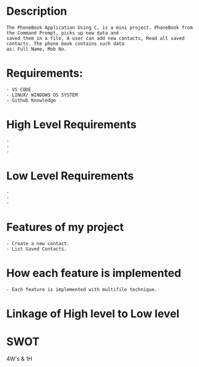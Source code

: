 # **Description**
	The PhoneBook Application Using C, is a mini project. PhoneBook from the Command Prompt, picks up new data and
	saved them in a file, A user can add new contacts, Read all saved contacts. The phone book contains such data
	as: Full Name, Mob No.
	
# **Requirements:**
	- VS CODE
	- LINUX/ WINDOWS OS SYSTEM
	- Github Knowledge

# High Level Requirements
	- 
	- 
	- 
	
# Low Level Requirements
	- 
	- 
	- 
	
# Features of my project
	- Create a new contact.
	- List Saved Contacts.

# How each feature is implemented
	- Each feature is implemented with multifile technique.

# Linkage of High level to Low level

# SWOT
4W's & 1H
